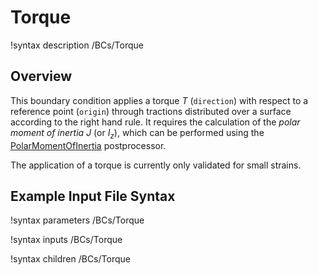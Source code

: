 # Torque

!syntax description /BCs/Torque

## Overview

This boundary condition applies a torque $T$ (`direction`) with respect to a
reference point (`origin`) through tractions distributed over a surface
according to the right hand rule. It requires the calculation of the *polar
moment of inertia* $J$ (or $I_z$), which can be performed using the
[PolarMomentOfInertia](PolarMomentOfInertia.md) postprocessor.

The application of a torque is currently only validated for small strains.

## Example Input File Syntax

!syntax parameters /BCs/Torque

!syntax inputs /BCs/Torque

!syntax children /BCs/Torque
